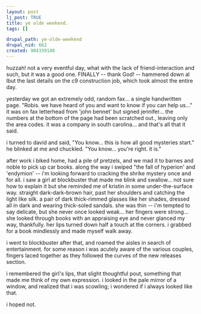 ```yaml
--- 
layout: post
lj_post: TRUE
title: ye olde weekend.
tags: []

drupal_path: ye-olde-weekend
drupal_nid: 662
created: 904339140
---
```

huzzah! not a very eventful day, what with the lack of friend-interaction and such, but it was a good one. FINALLY -- thank God! -- hammered down al lbut the last details on the c9 construction job, which took almost the entire day.

yesterday we got an extremely odd, random fax... a single handwritten page. "Robis. we have heard of you and want to know if you can help us..." it was on fax letterhead from 'john bennet' but signed jennifer... the numbers at the bottom of the page had been scratched out., leaving only the area codes. it was a company in south carolina... and that's all that it said.

i turned to david and said, "You know... this is how all good mysteries start." he blinked at me and chuckled. "You know... you're right. it is."

after work i biked home, had a pile of pretzels, and we mad it to barnes and noble to pick up car books. along the way i swiped "the fall of hyperion' and 'endymion' -- i'm looking forward to cracking the shrike mystery once and for all. i saw a girl at blockbuster that made me blink and swallow... not sure how to explain it but she reminded me of kristin in some under-the-surface way. straight dark-dark-brown hair, past her shoulders and catching the light like silk. a pair of dark thick-rimmed glasses like her shades, dressed all in dark and wearing thick-soled sandals. she was thin -- i'm tempted to say delicate, but she never once looked weak... her fingers were strong... she looked through books with an appraising eye and never glanced my way, thankfully. her lips turned down half a touch at the corners. i grabbed for a book mindlessly and made myself walk away.

i went to blockbuster after that, and roamed the aisles in search of entertainment. for some reason i was acutely aware of the various couples, fingers laced together as they followed the curves of the new releases section.

i remembered the girl's lips, that slight thoughtful pout, something that made me think of my own expression. i looked in the pale mirror of a window, and realized that i was scowling; i wondered if i always looked like that.

i hoped not.
